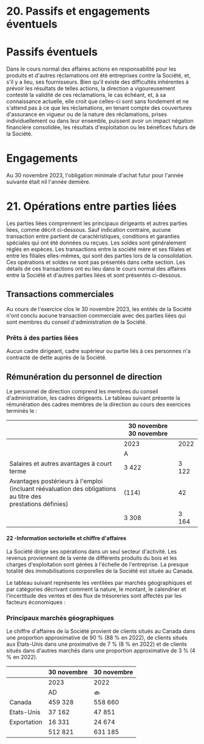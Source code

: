 # 20. Passifs et engagements éventuels

# Passifs éventuels

Dans le cours normal des affaires actions en responsabilité pour les produits et d'autres réclamations ont été entreprises contre la Société, et, s'il y a lieu, ses fournisseurs. Bien qu'il existe des difficultés inhérentes à prévoir les résultats de telles actions, la direction a vigoureusement contesté la validité de ces réclamations, le cas échéant, et, à sa connaissance actuelle, elle croit que celles-ci sont sans fondement et ne s'attend pas à ce que les réclamations, en tenant compte des couvertures d'assurance en vigueur ou de la nature des réclamations, prises individuellement ou dans leur ensemble, puissent avoir un impact négation financière consolidée, les résultats d'exploitation ou les bénéfices futurs de la Société.

# Engagements

Au 30 novembre 2023, l'obligation minimale d'achat futur pour l'année suivante était nil l'année demière.

# 21. Opérations entre parties liées

Les parties liées comprennent les principaux dirigeants et autres parties liées, comme décrit ci-dessous. Sauf indication contraire, aucune transaction entre partient de caractéristiques, conditions et garanties spéciales qui ont été données ou reçues. Les soldes sont généralement réglés en espèces. Les transactions entre la société mère et ses filiales et entre les filiales elles-mêmes, qui sont des parties lors de la consolidation. Ces opérations et soldes ne sont pas présentés dans cette section. Les détails de ces transactions ont eu lieu dans le cours normal des affaires entre la Société et d'autres parties liées et sont présentés ci-dessous.

## Transactions commerciales

Au cours de l'exercice clos le 30 novembre 2023, les entités de la Société n'ont conclu aucune transaction commerciale avec des parties liées qui sont membres du conseil d'administration de la Société.

### Prêts à des parties liées

Aucun cadre dirigeant, cadre supérieur ou partie liés à ces personnes n'a contracté de dette auprès de la Société.

## Rémunération du personnel de direction

Le personnel de direction comprend les membres du conseil d'administration, les cadres dirigeants. Le tableau suivant présente la rémunération des cadres membres de la direction au cours des exercices terminés le :

|                                                                                                               | 30 novembre 30 novembre |       |
|---------------------------------------------------------------------------------------------------------------|-------------------------|-------|
|                                                                                                               | 2023                    | 2022  |
|                                                                                                               | A                       |       |
| Salaires et autres avantages à court terme                                                                    | 3 422                   | 3 122 |
| Avantages postérieurs à l'emploi (incluant réévaluation des obligations au titre des<br>prestations définies) | (114)                   | 42    |
|                                                                                                               | 3 308                   | 3 164 |

#### 22 -Information sectorielle et chiffre d'affaires

La Société dirige ses opérations dans un seul secteur d'activité. Les revenus proviennent de la vente de différents produits du bois et les charges d'exploitation sont gérées à l'échelle de l'entreprise. La presque totalité des immobilisations corporelles de la Société est située au Canada.

Le tableau suivant représente les ventilées par marchés géographiques et par catégories décrivant comment la nature, le montant, le calendrier et l'incertitude des ventes et des flux de trésoreries sont affectés par les facteurs économiques :

### Principaux marchés géographiques

Le chiffre d'affaires de la Société provient de clients situés au Canada dans une proportion approximative de 90 % (88 % en 2022), de clients situés aux Etats-Unis dans une proximative de 7 % (8 % en 2022) et de clients situés dans d'autres marchés dans une proportion approximative de 3 % (4 % en 2022).

|             | 30 novembre | 30 novembre |
|-------------|-------------|-------------|
|             | 2023        | 2022        |
|             | AD          | ക           |
| Canada      | 459 328     | 558 660     |
| Etats-Unis  | 37 162      | 47 851      |
| Exportation | 16 331      | 24 674      |
|             | 512 821     | 631 185     |